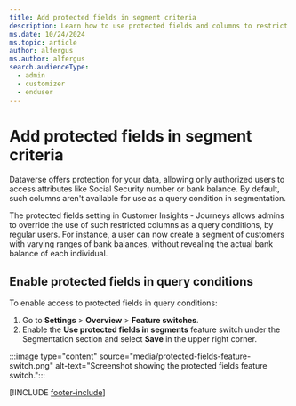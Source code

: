 ```yaml
---
title: Add protected fields in segment criteria
description: Learn how to use protected fields and columns to restrict segment access to certain Dataverse columns in Dynamics 365 Customer Insights - Journeys.
ms.date: 10/24/2024
ms.topic: article
author: alfergus
ms.author: alfergus
search.audienceType: 
  - admin
  - customizer
  - enduser
---
```


# Add protected fields in segment criteria

Dataverse offers protection for your data, allowing only authorized users to access attributes like Social Security number or bank balance. By default, such columns aren't available for use as a query condition in segmentation.
 
The protected fields setting in Customer Insights - Journeys allows admins to override the use of such restricted columns as a query conditions, by regular users. For instance, a user can now create a segment of customers with varying ranges of bank balances, without revealing the actual bank balance of each individual.

## Enable protected fields in query conditions

To enable access to protected fields in query conditions:

1. Go to **Settings** > **Overview** > **Feature switches**.
1. Enable the **Use protected fields in segments** feature switch under the Segmentation section and select **Save** in the upper right corner.

:::image type="content" source="media/protected-fields-feature-switch.png" alt-text="Screenshot showing the protected fields feature switch.":::

[!INCLUDE [footer-include](./includes/footer-banner.md)]